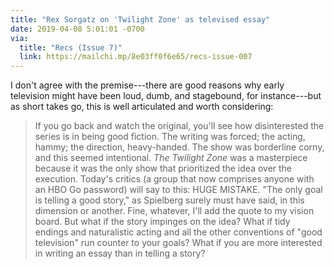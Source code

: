 ```yaml
---
title: "Rex Sorgatz on 'Twilight Zone' as televised essay"
date: 2019-04-08 5:01:01 -0700
via:
  title: "Recs (Issue 7)"
  link: https://mailchi.mp/8e03ff0f6e65/recs-issue-007
---
```


I don't agree with the premise---there are good reasons why early television might have been loud, dumb, and stagebound, for instance---but as short takes go, this is well articulated and worth considering:

> If you go back and watch the original, you'll see how disinterested the series is in being good fiction. The writing was forced; the acting, hammy; the direction, heavy-handed. The show was borderline corny, and this seemed intentional. _The Twilight Zone_ was a masterpiece because it was the only show that prioritized the idea over the execution. Today's critics (a group that now comprises anyone with an HBO Go password) will say to this: HUGE MISTAKE. "The only goal is telling a good story," as Spielberg surely must have said, in this dimension or another. Fine, whatever, I'll add the quote to my vision board. But what if the story impinges on the idea? What if tidy endings and naturalistic acting and all the other conventions of "good television" run counter to your goals? What if you are more interested in writing an essay than in telling a story?
